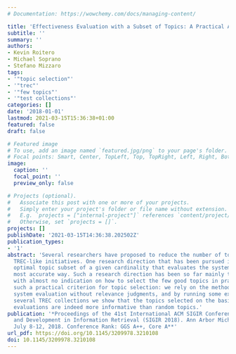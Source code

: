```yaml
---
# Documentation: https://wowchemy.com/docs/managing-content/

title: 'Effectiveness Evaluation with a Subset of Topics: A Practical Approach'
subtitle: ''
summary: ''
authors:
- Kevin Roitero
- Michael Soprano
- Stefano Mizzaro
tags:
- '"topic selection"'
- '"trec"'
- '"few topics"'
- '"test collections"'
categories: []
date: '2018-01-01'
lastmod: 2021-03-15T15:36:38+01:00
featured: false
draft: false

# Featured image
# To use, add an image named `featured.jpg/png` to your page's folder.
# Focal points: Smart, Center, TopLeft, Top, TopRight, Left, Right, BottomLeft, Bottom, BottomRight.
image:
  caption: ''
  focal_point: ''
  preview_only: false

# Projects (optional).
#   Associate this post with one or more of your projects.
#   Simply enter your project's folder or file name without extension.
#   E.g. `projects = ["internal-project"]` references `content/project/deep-learning/index.md`.
#   Otherwise, set `projects = []`.
projects: []
publishDate: '2021-03-15T14:36:38.202502Z'
publication_types:
- '1'
abstract: 'Several researchers have proposed to reduce the number of topics used in
  TREC-like initiatives. One research direction that has been pursued is what is the
  optimal topic subset of a given cardinality that evaluates the systems/runs in the
  most accurate way. Such a research direction has been so far mainly theoretical,
  with almost no indication on how to select the few good topics in practice. We propose
  such a practical criterion for topic selection: we rely on the methods for automatic
  system evaluation without relevance judgments, and by running some experiments on
  several TREC collections we show that the topics selected on the basis of those
  evaluations are indeed more informative than random topics.'
publication: '*Proceedings of the 41st International ACM SIGIR Conference on Research
  and Development in Information Retrieval (SIGIR 2018). Ann Arbor Michigan, U.S.A,
  July 8-12, 2018. Conference Rank: GGS A++, Core A**'
url_pdf: https://doi.org/10.1145/3209978.3210108
doi: 10.1145/3209978.3210108
---
```

